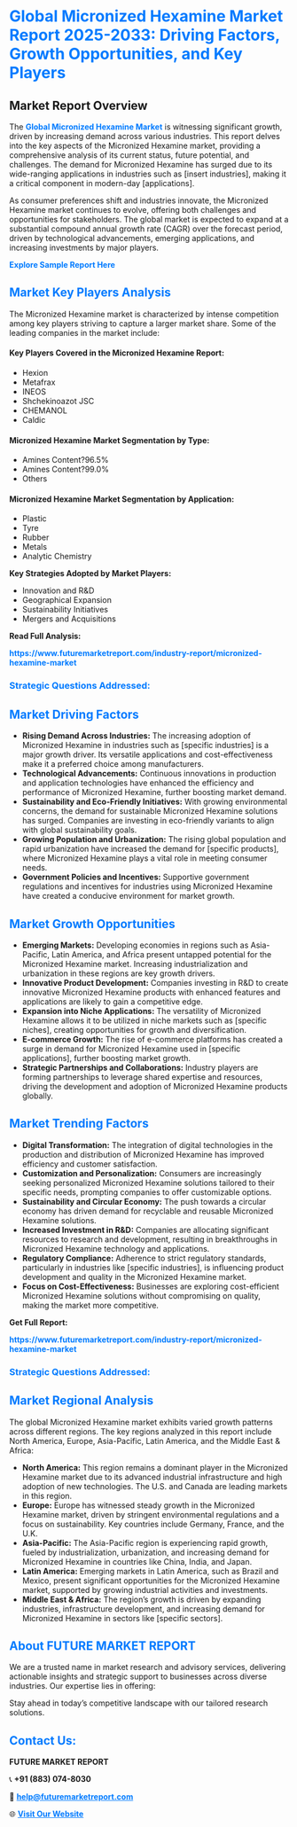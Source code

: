 <h1 style="color: #007BFF;">Global Micronized Hexamine Market Report 2025-2033: Driving Factors, Growth Opportunities, and Key Players</h1>

<section id="overview">
<h2>Market Report Overview</h2>
<p>The <a href="https://www.futuremarketreport.com/industry-report/micronized-hexamine-market" style="color: #007BFF; text-decoration: none;"><strong>Global Micronized Hexamine Market</strong></a> is witnessing significant growth, driven by increasing demand across various industries. This report delves into the key aspects of the Micronized Hexamine market, providing a comprehensive analysis of its current status, future potential, and challenges. The demand for Micronized Hexamine has surged due to its wide-ranging applications in industries such as [insert industries], making it a critical component in modern-day [applications].</p>
<p>As consumer preferences shift and industries innovate, the Micronized Hexamine market continues to evolve, offering both challenges and opportunities for stakeholders. The global market is expected to expand at a substantial compound annual growth rate (CAGR) over the forecast period, driven by technological advancements, emerging applications, and increasing investments by major players.</p>
</section>

<section id="overview">
<p><a href="https://www.futuremarketreport.com/request-sample/reportId=41816" style="color: #007BFF; text-decoration: none;"><strong>Explore Sample Report Here</strong></a></p>
</section>

<section id="key-players">
<h2 style="color: #007BFF;">Market Key Players Analysis</h2>
<p>The Micronized Hexamine market is characterized by intense competition among key players striving to capture a larger market share. Some of the leading companies in the market include:</p>
<h4>Key Players Covered in the Micronized Hexamine Report:</h4>
<ul><li>Hexion</li><li>Metafrax</li><li>INEOS</li><li>Shchekinoazot JSC</li><li>CHEMANOL</li><li>Caldic</li></ul>
<h4>Micronized Hexamine Market Segmentation by Type:</h4>
<ul><li>Amines Content?96.5%</li><li>Amines Content?99.0%</li><li>Others</li></ul>

<h4>Micronized Hexamine Market Segmentation by Application:</h4>
<ul><li>Plastic</li><li>Tyre</li><li>Rubber</li><li>Metals</li><li>Analytic Chemistry</li></ul>
<p><strong>Key Strategies Adopted by Market Players:</strong></p>
<ul>
<li>Innovation and R&D</li>
<li>Geographical Expansion</li>
<li>Sustainability Initiatives</li>
<li>Mergers and Acquisitions</li>
</ul>
</section>

<section>
<p><strong>Read Full Analysis: </strong></p><a href="https://www.futuremarketreport.com/industry-report/micronized-hexamine-market" style="color: #007BFF; text-decoration: none;"><strong>https://www.futuremarketreport.com/industry-report/micronized-hexamine-market</strong></a>
<h3 style="color: #007BFF;">Strategic Questions Addressed:</h3>
</section>

<section id="driving-factors">
<h2 style="color: #007BFF;">Market Driving Factors</h2>
<ul>
<li><strong>Rising Demand Across Industries:</strong> The increasing adoption of Micronized Hexamine in industries such as [specific industries] is a major growth driver. Its versatile applications and cost-effectiveness make it a preferred choice among manufacturers.</li>
<li><strong>Technological Advancements:</strong> Continuous innovations in production and application technologies have enhanced the efficiency and performance of Micronized Hexamine, further boosting market demand.</li>
<li><strong>Sustainability and Eco-Friendly Initiatives:</strong> With growing environmental concerns, the demand for sustainable Micronized Hexamine solutions has surged. Companies are investing in eco-friendly variants to align with global sustainability goals.</li>
<li><strong>Growing Population and Urbanization:</strong> The rising global population and rapid urbanization have increased the demand for [specific products], where Micronized Hexamine plays a vital role in meeting consumer needs.</li>
<li><strong>Government Policies and Incentives:</strong> Supportive government regulations and incentives for industries using Micronized Hexamine have created a conducive environment for market growth.</li>
</ul>
</section>

<section id="growth-opportunities">
<h2 style="color: #007BFF;">Market Growth Opportunities</h2>
<ul>
<li><strong>Emerging Markets:</strong> Developing economies in regions such as Asia-Pacific, Latin America, and Africa present untapped potential for the Micronized Hexamine market. Increasing industrialization and urbanization in these regions are key growth drivers.</li>
<li><strong>Innovative Product Development:</strong> Companies investing in R&D to create innovative Micronized Hexamine products with enhanced features and applications are likely to gain a competitive edge.</li>
<li><strong>Expansion into Niche Applications:</strong> The versatility of Micronized Hexamine allows it to be utilized in niche markets such as [specific niches], creating opportunities for growth and diversification.</li>
<li><strong>E-commerce Growth:</strong> The rise of e-commerce platforms has created a surge in demand for Micronized Hexamine used in [specific applications], further boosting market growth.</li>
<li><strong>Strategic Partnerships and Collaborations:</strong> Industry players are forming partnerships to leverage shared expertise and resources, driving the development and adoption of Micronized Hexamine products globally.</li>
</ul>
</section>

<section id="trending-factors">
<h2 style="color: #007BFF;">Market Trending Factors</h2>
<ul>
<li><strong>Digital Transformation:</strong> The integration of digital technologies in the production and distribution of Micronized Hexamine has improved efficiency and customer satisfaction.</li>
<li><strong>Customization and Personalization:</strong> Consumers are increasingly seeking personalized Micronized Hexamine solutions tailored to their specific needs, prompting companies to offer customizable options.</li>
<li><strong>Sustainability and Circular Economy:</strong> The push towards a circular economy has driven demand for recyclable and reusable Micronized Hexamine solutions.</li>
<li><strong>Increased Investment in R&D:</strong> Companies are allocating significant resources to research and development, resulting in breakthroughs in Micronized Hexamine technology and applications.</li>
<li><strong>Regulatory Compliance:</strong> Adherence to strict regulatory standards, particularly in industries like [specific industries], is influencing product development and quality in the Micronized Hexamine market.</li>
<li><strong>Focus on Cost-Effectiveness:</strong> Businesses are exploring cost-efficient Micronized Hexamine solutions without compromising on quality, making the market more competitive.</li>
</ul>
</section>

<section>
<p><strong>Get Full Report: </strong></p><a href="https://www.futuremarketreport.com/industry-report/micronized-hexamine-market" style="color: #007BFF; text-decoration: none;"><strong>https://www.futuremarketreport.com/industry-report/micronized-hexamine-market</strong></a>
<h3 style="color: #007BFF;">Strategic Questions Addressed:</h3>
</section>


<section id="regional-analysis">
<h2 style="color: #007BFF;">Market Regional Analysis</h2>
<p>The global Micronized Hexamine market exhibits varied growth patterns across different regions. The key regions analyzed in this report include North America, Europe, Asia-Pacific, Latin America, and the Middle East & Africa:</p>
<ul>
<li><strong>North America:</strong> This region remains a dominant player in the Micronized Hexamine market due to its advanced industrial infrastructure and high adoption of new technologies. The U.S. and Canada are leading markets in this region.</li>
<li><strong>Europe:</strong> Europe has witnessed steady growth in the Micronized Hexamine market, driven by stringent environmental regulations and a focus on sustainability. Key countries include Germany, France, and the U.K.</li>
<li><strong>Asia-Pacific:</strong> The Asia-Pacific region is experiencing rapid growth, fueled by industrialization, urbanization, and increasing demand for Micronized Hexamine in countries like China, India, and Japan.</li>
<li><strong>Latin America:</strong> Emerging markets in Latin America, such as Brazil and Mexico, present significant opportunities for the Micronized Hexamine market, supported by growing industrial activities and investments.</li>
<li><strong>Middle East & Africa:</strong> The region’s growth is driven by expanding industries, infrastructure development, and increasing demand for Micronized Hexamine in sectors like [specific sectors].</li>
</ul>
</section>

<footer>
<h2 style="color: #007BFF;">About FUTURE MARKET REPORT</h2>
<p>We are a trusted name in market research and advisory services, delivering actionable insights and strategic support to businesses across diverse industries. Our expertise lies in offering:</p>

<p>Stay ahead in today’s competitive landscape with our tailored research solutions.</p>

<h2 style="color: #007BFF;">Contact Us:</h2>
<p><strong>FUTURE MARKET REPORT</strong></p>
<p>📞 <strong>+91 (883) 074-8030</strong></p>
<p>📧 <strong><a href="mailto:help@futuremarketreport.com" style="color: #007BFF;">help@futuremarketreport.com</a></strong></p>
<p>🌐 <strong><a href="https://www.futuremarketreport.com/" style="color: #007BFF;">Visit Our Website</a></strong></p>
</footer>